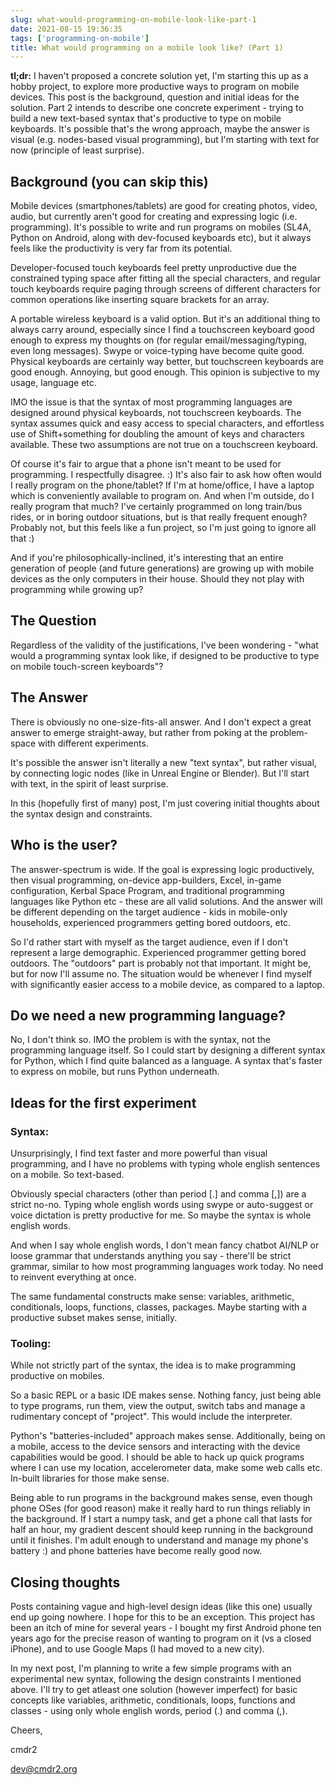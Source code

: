 ```yaml
---
slug: what-would-programming-on-mobile-look-like-part-1
date: 2021-08-15 19:36:35
tags: ['programming-on-mobile']
title: What would programming on a mobile look like? (Part 1)
---
```


__tl;dr:__ I haven't proposed a concrete solution yet, I'm starting this up as a hobby project, to explore more productive ways to program on mobile devices. This post is the background, question and initial ideas for the solution. Part 2 intends to describe one concrete experiment - trying to build a new text-based syntax that's productive to type on mobile keyboards. It's possible that's the wrong approach, maybe the answer is visual (e.g. nodes-based visual programming), but I'm starting with text for now (principle of least surprise).

## Background (you can skip this) ##

Mobile devices (smartphones/tablets) are good for creating photos, video, audio, but currently aren't good for creating and expressing logic (i.e. programming). It's possible to write and run programs on mobiles (SL4A, Python on Android, along with dev-focused keyboards etc), but it always feels like the productivity is very far from its potential.

Developer-focused touch keyboards feel pretty unproductive due the constrained typing space after fitting all the special characters, and regular touch keyboards require paging through screens of different characters for common operations like inserting square brackets for an array.

A portable wireless keyboard is a valid option. But it's an additional thing to always carry around, especially since I find a touchscreen keyboard good enough to express my thoughts on (for regular email/messaging/typing, even long messages). Swype or voice-typing have become quite good. Physical keyboards are certainly way better, but touchscreen keyboards are good enough. Annoying, but good enough. This opinion is subjective to my usage, language etc.

IMO the issue is that the syntax of most programming languages are designed around physical keyboards, not touchscreen keyboards. The syntax assumes quick and easy access to special characters, and effortless use of Shift+something for doubling the amount of keys and characters available. These two assumptions are not true on a touchscreen keyboard.

Of course it's fair to argue that a phone isn't meant to be used for programming. I respectfully disagree. :) It's also fair to ask how often would I really program on the phone/tablet? If I'm at home/office, I have a laptop which is conveniently available to program on. And when I'm outside, do I really program that much? I've certainly programmed on long train/bus rides, or in boring outdoor situations, but is that really frequent enough? Probably not, but this feels like a fun project, so I'm just going to ignore all that :)

And if you're philosophically-inclined, it's interesting that an entire generation of people (and future generations) are growing up with mobile devices as the only computers in their house. Should they not play with programming while growing up?

## The Question ##

Regardless of the validity of the justifications, I've been wondering - "what would a programming syntax look like, if designed to be productive to type on mobile touch-screen keyboards"?

## The Answer ##

There is obviously no one-size-fits-all answer. And I don't expect a great answer to emerge straight-away, but rather from poking at the problem-space with different experiments.

It's possible the answer isn't literally a new "text syntax", but rather visual, by connecting logic nodes (like in Unreal Engine or Blender). But I'll start with text, in the spirit of least surprise.

In this (hopefully first of many) post, I'm just covering initial thoughts about the syntax design and constraints.

## Who is the user? ##

The answer-spectrum is wide. If the goal is expressing logic productively, then visual programming, on-device app-builders, Excel, in-game configuration, Kerbal Space Program, and traditional programming languages like Python etc - these are all valid solutions. And the answer will be different depending on the target audience - kids in mobile-only households, experienced programmers getting bored outdoors, etc.

So I'd rather start with myself as the target audience, even if I don't represent a large demographic. Experienced programmer getting bored outdoors. The "outdoors" part is probably not that important. It might be, but for now I'll assume no. The situation would be whenever I find myself with significantly easier access to a mobile device, as compared to a laptop.

## Do we need a new programming language? ##

No, I don't think so. IMO the problem is with the syntax, not the programming language itself. So I could start by designing a different syntax for Python, which I find quite balanced as a language. A syntax that's faster to express on mobile, but runs Python underneath.

## Ideas for the first experiment ##

### Syntax: ###

Unsurprisingly, I find text faster and more powerful than visual programming, and I have no problems with typing whole english sentences on a mobile. So text-based.

Obviously special characters (other than period [.] and comma [,]) are a strict no-no. Typing whole english words using swype or auto-suggest or voice dictation is pretty productive for me. So maybe the syntax is whole english words.

And when I say whole english words, I don't mean fancy chatbot AI/NLP or loose grammar that understands anything you say - there'll be strict grammar, similar to how most programming languages work today. No need to reinvent everything at once.

The same fundamental constructs make sense: variables, arithmetic, conditionals, loops, functions, classes, packages. Maybe starting with a productive subset makes sense, initially.

### Tooling: ###

While not strictly part of the syntax, the idea is to make programming productive on mobiles.

So a basic REPL or a basic IDE makes sense. Nothing fancy, just being able to type programs, run them, view the output, switch tabs and manage a rudimentary concept of "project". This would include the interpreter.

Python's "batteries-included" approach makes sense. Additionally, being on a mobile, access to the device sensors and interacting with the device capabilities would be good. I should be able to hack up quick programs where I can use my location, accelerometer data, make some web calls etc. In-built libraries for those make sense.

Being able to run programs in the background makes sense, even though phone OSes (for good reason) make it really hard to run things reliably in the background. If I start a numpy task, and get a phone call that lasts for half an hour, my gradient descent should keep running in the background until it finishes. I'm adult enough to understand and manage my phone's battery :) and phone batteries have become really good now.

## Closing thoughts ##

Posts containing vague and high-level design ideas (like this one) usually end up going nowhere. I hope for this to be an exception. This project has been an itch of mine for several years - I bought my first Android phone ten years ago for the precise reason of wanting to program on it (vs a closed iPhone), and to use Google Maps (I had moved to a new city).

In my next post, I'm planning to write a few simple programs with an experimental new syntax, following the design constraints I mentioned above. I'll try to get atleast one solution (however imperfect) for basic concepts like variables, arithmetic, conditionals, loops, functions and classes - using only whole english words, period (.) and comma (,).

Cheers,

cmdr2

dev@cmdr2.org

